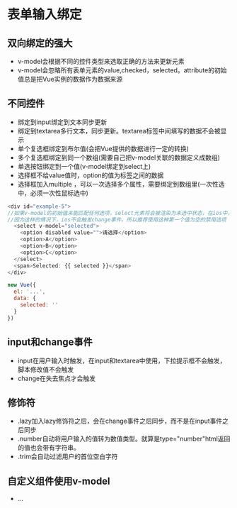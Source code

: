 # 表单输入绑定

## 双向绑定的强大

* v-model会根据不同的控件类型来选取正确的方法来更新元素
* v-model会忽略所有表单元素的value,checked，selected。attribute的初始值总是把Vue实例的数据作为数据来源

## 不同控件

* 绑定到input绑定到文本同步更新
* 绑定到textarea多行文本，同步更新。textarea标签中间填写的数据不会被显示
* 单个复选框绑定到布尔值(会把Vue提供的数据进行一定的转换)
* 多个复选框绑定到同一个数组(需要自己把v-model关联的数据定义成数组)
* 单选按钮绑定到一个值(v-model绑定到select上)
* 选择框不给value值时，option的值为标签之间的数据
* 选择框加入multiple ，可以一次选择多个属性，需要绑定到数组里(一次性选中，必须一次性鼠标选中)

```javascript
<div id="example-5">
//如果v-model的初始值未能匹配任何选项，select元素将会被渲染为未选中状态，在ios中，会导致用户无法选择第一个选项
//因为这样的情况下，ios不会触发change事件，所以推荐使用这种第一个值为空的禁用选项
  <select v-model="selected">
    <option disabled value="">请选择</option>
    <option>A</option>
    <option>B</option>
    <option>C</option>
  </select>
  <span>Selected: {{ selected }}</span>
</div>

new Vue({
  el: '...',
  data: {
    selected: ''
  }
})
```

## input和change事件

* input在用户输入时触发，在input和textarea中使用，下拉提示框不会触发，脚本修改值不会触发
* change在失去焦点才会触发

## 修饰符

* .lazy加入lazy修饰符之后，会在change事件之后同步，而不是在input事件之后同步
* .number自动将用户输入的值转为数值类型。就算是type="number"html返回的值也会带有字符串。
* .trim会自动过滤用户的首位空白字符

## 自定义组件使用v-model

* ...